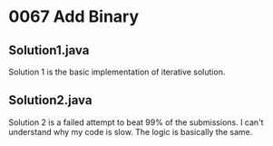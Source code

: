 # 0067 Add Binary

## Solution1.java

Solution 1 is the basic implementation of iterative solution.

## Solution2.java

Solution 2 is a failed attempt to beat 99% of the submissions.  I can't understand why my code is slow.  The logic is basically the same.